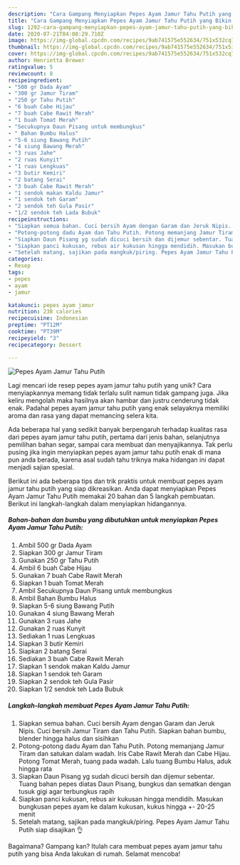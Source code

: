 ```yaml
---
description: "Cara Gampang Menyiapkan Pepes Ayam Jamur Tahu Putih yang Bikin Ngiler"
title: "Cara Gampang Menyiapkan Pepes Ayam Jamur Tahu Putih yang Bikin Ngiler"
slug: 1292-cara-gampang-menyiapkan-pepes-ayam-jamur-tahu-putih-yang-bikin-ngiler
date: 2020-07-21T04:08:29.710Z
image: https://img-global.cpcdn.com/recipes/9ab741575e552634/751x532cq70/pepes-ayam-jamur-tahu-putih-foto-resep-utama.jpg
thumbnail: https://img-global.cpcdn.com/recipes/9ab741575e552634/751x532cq70/pepes-ayam-jamur-tahu-putih-foto-resep-utama.jpg
cover: https://img-global.cpcdn.com/recipes/9ab741575e552634/751x532cq70/pepes-ayam-jamur-tahu-putih-foto-resep-utama.jpg
author: Henrietta Brewer
ratingvalue: 5
reviewcount: 8
recipeingredient:
- "500 gr Dada Ayam"
- "300 gr Jamur Tiram"
- "250 gr Tahu Putih"
- "6 buah Cabe Hijau"
- "7 buah Cabe Rawit Merah"
- "1 buah Tomat Merah"
- "Secukupnya Daun Pisang untuk membungkus"
- " Bahan Bumbu Halus"
- "5-6 siung Bawang Putih"
- "4 siung Bawang Merah"
- "3 ruas Jahe"
- "2 ruas Kunyit"
- "1 ruas Lengkuas"
- "3 butir Kemiri"
- "2 batang Serai"
- "3 buah Cabe Rawit Merah"
- "1 sendok makan Kaldu Jamur"
- "1 sendok teh Garam"
- "2 sendok teh Gula Pasir"
- "1/2 sendok teh Lada Bubuk"
recipeinstructions:
- "Siapkan semua bahan. Cuci bersih Ayam dengan Garam dan Jeruk Nipis. Cuci bersih Jamur Tiram dan Tahu Putih. Siapkan bahan bumbu, blender hingga halus dan sisihkan"
- "Potong-potong dadu Ayam dan Tahu Putih. Potong memanjang Jamur Tiram dan satukan dalam wadah. Iris Cabe Rawit Merah dan Cabe Hijau. Potong Tomat Merah, tuang pada wadah. Lalu tuang Bumbu Halus, aduk hingga rata"
- "Siapkan Daun Pisang yg sudah dicuci bersih dan dijemur sebentar. Tuang bahan pepes diatas Daun Pisang, bungkus dan sematkan dengan tusuk gigi agar terbungkus rapih"
- "Siapkan panci kukusan, rebus air kukusan hingga mendidih. Masukan bungkusan pepes ayam ke dalam kukusan, kukus hingga +- 20-25 menit"
- "Setelah matang, sajikan pada mangkuk/piring. Pepes Ayam Jamur Tahu Putih siap disajikan 👌"
categories:
- Resep
tags:
- pepes
- ayam
- jamur

katakunci: pepes ayam jamur 
nutrition: 238 calories
recipecuisine: Indonesian
preptime: "PT12M"
cooktime: "PT39M"
recipeyield: "3"
recipecategory: Dessert

---
```



![Pepes Ayam Jamur Tahu Putih](https://img-global.cpcdn.com/recipes/9ab741575e552634/751x532cq70/pepes-ayam-jamur-tahu-putih-foto-resep-utama.jpg)

Lagi mencari ide resep pepes ayam jamur tahu putih yang unik? Cara menyiapkannya memang tidak terlalu sulit namun tidak gampang juga. Jika keliru mengolah maka hasilnya akan hambar dan justru cenderung tidak enak. Padahal pepes ayam jamur tahu putih yang enak selayaknya memiliki aroma dan rasa yang dapat memancing selera kita.

Ada beberapa hal yang sedikit banyak berpengaruh terhadap kualitas rasa dari pepes ayam jamur tahu putih, pertama dari jenis bahan, selanjutnya pemilihan bahan segar, sampai cara membuat dan menyajikannya. Tak perlu pusing jika ingin menyiapkan pepes ayam jamur tahu putih enak di mana pun anda berada, karena asal sudah tahu triknya maka hidangan ini dapat menjadi sajian spesial.




Berikut ini ada beberapa tips dan trik praktis untuk membuat pepes ayam jamur tahu putih yang siap dikreasikan. Anda dapat menyiapkan Pepes Ayam Jamur Tahu Putih memakai 20 bahan dan 5 langkah pembuatan. Berikut ini langkah-langkah dalam menyiapkan hidangannya.

<!--inarticleads1-->

##### Bahan-bahan dan bumbu yang dibutuhkan untuk menyiapkan Pepes Ayam Jamur Tahu Putih:

1. Ambil 500 gr Dada Ayam
1. Siapkan 300 gr Jamur Tiram
1. Gunakan 250 gr Tahu Putih
1. Ambil 6 buah Cabe Hijau
1. Gunakan 7 buah Cabe Rawit Merah
1. Siapkan 1 buah Tomat Merah
1. Ambil Secukupnya Daun Pisang untuk membungkus
1. Ambil  Bahan Bumbu Halus
1. Siapkan 5-6 siung Bawang Putih
1. Gunakan 4 siung Bawang Merah
1. Gunakan 3 ruas Jahe
1. Gunakan 2 ruas Kunyit
1. Sediakan 1 ruas Lengkuas
1. Siapkan 3 butir Kemiri
1. Siapkan 2 batang Serai
1. Sediakan 3 buah Cabe Rawit Merah
1. Siapkan 1 sendok makan Kaldu Jamur
1. Siapkan 1 sendok teh Garam
1. Siapkan 2 sendok teh Gula Pasir
1. Siapkan 1/2 sendok teh Lada Bubuk




<!--inarticleads2-->

##### Langkah-langkah membuat Pepes Ayam Jamur Tahu Putih:

1. Siapkan semua bahan. Cuci bersih Ayam dengan Garam dan Jeruk Nipis. Cuci bersih Jamur Tiram dan Tahu Putih. Siapkan bahan bumbu, blender hingga halus dan sisihkan
1. Potong-potong dadu Ayam dan Tahu Putih. Potong memanjang Jamur Tiram dan satukan dalam wadah. Iris Cabe Rawit Merah dan Cabe Hijau. Potong Tomat Merah, tuang pada wadah. Lalu tuang Bumbu Halus, aduk hingga rata
1. Siapkan Daun Pisang yg sudah dicuci bersih dan dijemur sebentar. Tuang bahan pepes diatas Daun Pisang, bungkus dan sematkan dengan tusuk gigi agar terbungkus rapih
1. Siapkan panci kukusan, rebus air kukusan hingga mendidih. Masukan bungkusan pepes ayam ke dalam kukusan, kukus hingga +- 20-25 menit
1. Setelah matang, sajikan pada mangkuk/piring. Pepes Ayam Jamur Tahu Putih siap disajikan 👌




Bagaimana? Gampang kan? Itulah cara membuat pepes ayam jamur tahu putih yang bisa Anda lakukan di rumah. Selamat mencoba!
